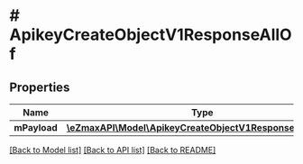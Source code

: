 # # ApikeyCreateObjectV1ResponseAllOf

## Properties

Name | Type | Description | Notes
------------ | ------------- | ------------- | -------------
**mPayload** | [**\eZmaxAPI\Model\ApikeyCreateObjectV1ResponseMPayload**](ApikeyCreateObjectV1ResponseMPayload.md) |  |

[[Back to Model list]](../../README.md#models) [[Back to API list]](../../README.md#endpoints) [[Back to README]](../../README.md)
